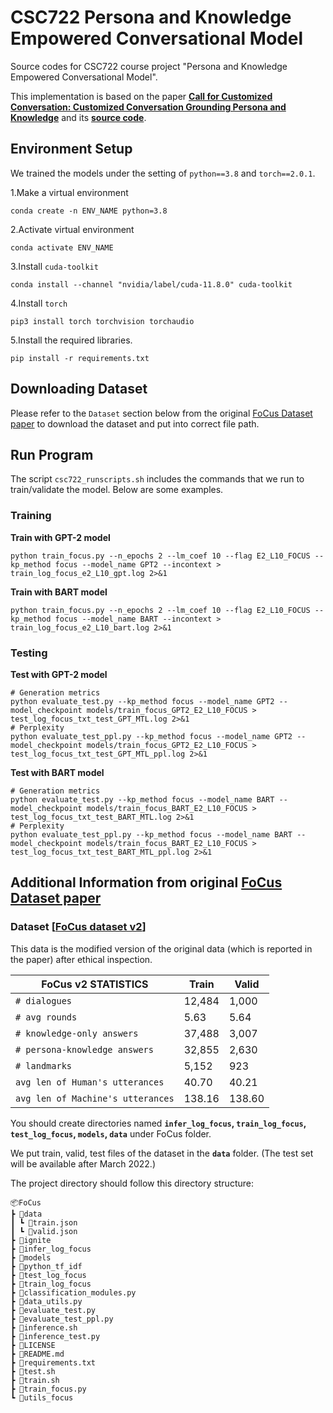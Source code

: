 # CSC722 Persona and Knowledge Empowered Conversational Model

Source codes for CSC722 course project "Persona and Knowledge Empowered Conversational Model". 

This implementation is based on the paper **[Call for Customized Conversation: Customized Conversation Grounding Persona and Knowledge](https://arxiv.org/abs/2112.08619)**
and its **[source code](https://github.com/pkchat-focus/FoCus)**.


## Environment Setup
We trained the models under the setting of `python==3.8` and `torch==2.0.1`.

1.Make a virtual environment
```    
conda create -n ENV_NAME python=3.8
```

2.Activate virtual environment
```
conda activate ENV_NAME
```   


3.Install `cuda-toolkit`
```
conda install --channel "nvidia/label/cuda-11.8.0" cuda-toolkit
```

4.Install `torch`
```
pip3 install torch torchvision torchaudio
```

5.Install the required libraries.
```
pip install -r requirements.txt
```
    
## Downloading Dataset

Please refer to the `Dataset` section below from the original [FoCus Dataset paper](https://arxiv.org/abs/2112.08619)
to download the dataset and put into correct file path. 

## Run Program

The script `csc722_runscripts.sh` includes the commands that we run to train/validate the model. Below are some examples.

### Training
**Train with GPT-2 model**
```commandline
python train_focus.py --n_epochs 2 --lm_coef 10 --flag E2_L10_FOCUS --kp_method focus --model_name GPT2 --incontext > train_log_focus_e2_L10_gpt.log 2>&1
```
**Train with BART model**
```commandline
python train_focus.py --n_epochs 2 --lm_coef 10 --flag E2_L10_FOCUS --kp_method focus --model_name BART --incontext > train_log_focus_e2_L10_bart.log 2>&1
```

### Testing
**Test with GPT-2 model**
```commandline
# Generation metrics
python evaluate_test.py --kp_method focus --model_name GPT2 --model_checkpoint models/train_focus_GPT2_E2_L10_FOCUS > test_log_focus_txt_test_GPT_MTL.log 2>&1
# Perplexity
python evaluate_test_ppl.py --kp_method focus --model_name GPT2 --model_checkpoint models/train_focus_GPT2_E2_L10_FOCUS > test_log_focus_txt_test_GPT_MTL_ppl.log 2>&1
```
**Test with BART model**
```commandline
# Generation metrics
python evaluate_test.py --kp_method focus --model_name BART --model_checkpoint models/train_focus_BART_E2_L10_FOCUS > test_log_focus_txt_test_BART_MTL.log 2>&1
# Perplexity
python evaluate_test_ppl.py --kp_method focus --model_name BART --model_checkpoint models/train_focus_BART_E2_L10_FOCUS > test_log_focus_txt_test_BART_MTL_ppl.log 2>&1
```


## Additional Information from original [FoCus Dataset paper](https://arxiv.org/abs/2112.08619)

### Dataset [**[FoCus dataset v2](https://drive.google.com/file/d/1YmEW12HqjAjlEfZ05g8VLRux8kyUjdcI/view?usp=sharing)**]
This data is the modified version of the original data (which is reported in the paper) after ethical inspection.

| FoCus v2 STATISTICS | Train | Valid |
| --- | --- | --- |
| `# dialogues` | 12,484 | 1,000 |
| `# avg rounds` | 5.63 | 5.64 |
| `# knowledge-only answers` | 37,488 | 3,007 |
| `# persona-knowledge answers` | 32,855 | 2,630 |
| `# landmarks` | 5,152 | 923 |
| `avg len of Human's utterances` | 40.70 | 40.21 |
| `avg len of Machine's utterances` | 138.16 | 138.60 |

You should create directories named **`infer_log_focus`, `train_log_focus`, `test_log_focus`, `models`, `data`** under FoCus folder.

We put train, valid, test files of the dataset in the **`data`** folder. (The test set will be available after March 2022.)

The project directory should follow this directory structure:


    📦FoCus
    ┣ 📂data
    ┃ ┗ 📜train.json
    ┃ ┗ 📜valid.json
    ┣ 📂ignite
    ┣ 📂infer_log_focus
    ┣ 📂models
    ┣ 📂python_tf_idf
    ┣ 📂test_log_focus
    ┣ 📂train_log_focus
    ┣ 📜classification_modules.py
    ┣ 📜data_utils.py
    ┣ 📜evaluate_test.py
    ┣ 📜evaluate_test_ppl.py
    ┣ 📜inference.sh
    ┣ 📜inference_test.py
    ┣ 📜LICENSE
    ┣ 📜README.md
    ┣ 📜requirements.txt
    ┣ 📜test.sh
    ┣ 📜train.sh
    ┣ 📜train_focus.py
    ┗ 📜utils_focus
